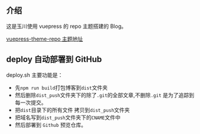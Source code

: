 ## 介绍

这是玉川使用 vuepress 的 repo 主题搭建的 Blog。

[vuepress-theme-repo 主题地址](https://vuepress-theme-reco.recoluan.com/)

## deploy 自动部署到 GitHub

deploy.sh 主要功能是：

- 先`npm run build`打包博客到`dist`文件夹
- 然后删除`dist_push`文件夹下的除了`.git`的全部文章,不删除`.git` 是为了追踪到每一次提交。
- 把`dist`目录下的所有文件 拷贝到`dist_push`文件夹
- 把域名写到`dist_push`文件夹下的`CNAME`文件中
- 然后部署到 `Github` 预览仓库。
